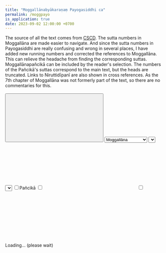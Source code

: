 ```yaml
---
title: "Moggallānabyākaraṇaṃ Payogasiddhi ca"
permalink: /moggpayo
is_application: true
date: 2023-09-02 12:00:00 +0700
---
```


The source of all the text comes from [CSCD](https://tipitaka.org/romn). The sutta numbers in Moggallāna are made easier to navigate. And since the sutta numbers in Payogasiddhi are really confusing and wrong in several places, I have added new running numbers and corrected the references to Moggallāna. This can relieve the headache from finding the corresponding suttas. Moggallānapañcikā can be included by the reader's selection. The numbers of the Pañcikā's suttas correspond to the main text, but the heads are truncated. Links to Niruttidīpanī are also shown in cross references. As the 7th chapter of Moggallāna was not formerly part of the text, so there are no commentaries for this.

<div id="toolbar" style="padding-bottom:10px;padding-top:3px;z-index:10;">
<span class="toolbarbg">
<button onClick="bcUtil.toggleToolBar(moggpayoReader);"><svg class="icon"><use xlink:href="/assets/fontawesome/custom.svg#window-maximize"></use></svg></button>
<select id="bookselector" onChange="moggpayoReader.changeBook();">
<option value="mogg">Moggallāna</option>
<option value="payo">Payogasiddhi</option>
<option value="panc" disabled>Moggallānapañcikā</option>
</select>
<select id="chapterselector" onChange="moggpayoReader.goChapter();"></select>
<select id="suttaselector" title="Sutta number to go" onChange="moggpayoReader.goSutta();"></select>
<label for="pancika" title="Include Moggallānapañcikā"><input type="checkbox" id="pancika" onClick="moggpayoReader.includePancika();">Pañcikā</label>
<label for="xref" title="Show Xref"><input type="checkbox" id="xref" onClick="moggpayoReader.updateDisplay();"><svg class="icon"><use xlink:href="/assets/fontawesome/custom.svg#link"></use></svg></label>
<label for="onlyformulas" title="Show only sutta heads"><input type="checkbox" id="onlyformulas" onClick="moggpayoReader.updateDisplay();"><svg class="icon"><use xlink:href="/assets/fontawesome/custom.svg#heading"></use></svg></label>
</span>
</div>
<div id="textdisplay" style="text-align:left;padding-top:5px;">Loading... (please wait)</div>
<script src="/assets/js/nirumoggutil.js"></script>
<script src="/assets/js/moggpayoreader.js"></script>
<script src="/assets/js/pako_inflate.min.js"></script>
<script>
moggpayoReader.util = bcUtil;
moggpayoReader.nirumoggUtil = nirumoggUtil;
moggpayoReader.nirumoggUtil.computeMoggNiru();
moggpayoReader.loadText();
</script>



